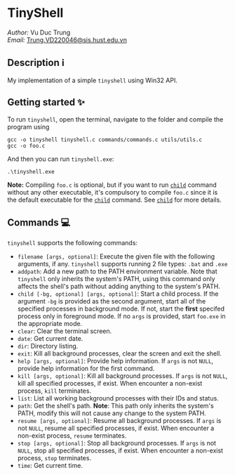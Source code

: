 # TinyShell 
*Author:* Vu Duc Trung <br>
*Email:* Trung.VD220046@sis.hust.edu.vn
## Description :information_source:
My implementation of a simple `tinyshell` using Win32 API.
## Getting started :sparkles:
To run `tinyshell`, open the terminal, navigate to the folder and compile the program using
```
gcc -o tinyshell tinyshell.c commands/commands.c utils/utils.c
gcc -o foo.c 
```
And then you can run `tinyshell.exe`:
```
.\tinyshell.exe
```
**Note:** Compiling `foo.c` is optional, but if you want to run [`child`](#child) command without any other executable, it's compulsory to compile `foo.c` since it is the default executable for the [`child`](#child) command. See [`child`](#child) for more details.
## Commands :computer:
`tinyshell` supports the following commands:
- `filename [args, optional]`: Execute the given file with the following arguments, if any. `tinyshell` supports running 2 file types: `.bat` and `.exe`
- `addpath`: Add a new path to the PATH environment variable. Note that `tinyshell` only inherits the system's PATH, using this command only affects the shell's path without adding anything to the system's PATH.
- <a name="child"></a>`child [-bg, optional] [args, optional]`: Start a child process. If the argument `-bg` is provided as the second argument, start all of the specified processes in background mode. If not, start the **first** specifed process only in foreground mode. If no `args` is provided, start `foo.exe` in the appropriate mode.
- `clear`: Clear the terminal screen.
- `date`: Get current date.
- `dir`: Directory listing.
- `exit`: Kill all background processes, clear the screen and exit the shell.
- `help [args, optional]`: Provide help information. If `args` is not `NULL`, provide help information for the first command.
- `kill [args, optional]`: Kill all background processes. If `args` is not `NULL`, kill all specified processes, if exist. When encounter a non-exist process, `kill` terminates.
- `list`: List all working background processes with their IDs and status.
- `path`: Get the shell's path. **Note**: This path only inherits the system's PATH, modify this will not cause any change to the system PATH.
- `resume [args, optional]`: Resume all background processes. If `args` is not `NULL`, resume all specified processes, if exist. When encounter a non-exist process, `resume` terminates.
- `stop [args, optional]`: Stop all background processes. If `args` is not `NULL`, stop all specified processes, if exist. When encounter a non-exist process, `stop` terminates.
- `time`: Get current time.



